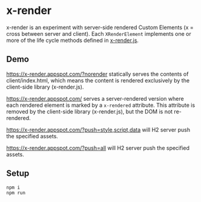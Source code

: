 # x-render

x-render is an experiment with server-side rendered Custom Elements (x = cross between server and client). Each `XRenderElement` implements one or more of the life cycle methods defined in [x-render.js](/client/elements/x-render.js).

## Demo

https://x-render.appspot.com/?norender statically serves the contents of client/index.html, which means the content is rendered exclusively by the client-side library (x-render.js).

https://x-render.appspot.com/ serves a server-rendered version where each rendered element is marked by a `x-rendered` attribute. This attribute is removed by the client-side library (x-render.js), but the DOM is not re-rendered.

https://x-render.appspot.com/?push=style,script,data will H2 server push the specified assets.

https://x-render.appspot.com/?push=all will H2 server push the specified assets.

## Setup

```
npm i
npm run
```
